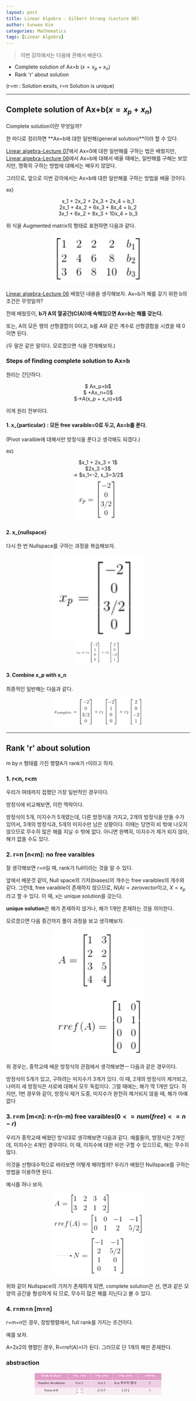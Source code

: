 ```yaml
---
layout: post
title: Linear Algebra - Gilbert Strang (Lecture 08)
author: Sunwoo Kim
categories: Mathematics
tags: [Linear Algebra]
---
```

>이번 강의에서는 다음에 관해서 배운다.
- Complete solution of Ax=b ($x=x_p + x_n$)
- Rank 'r' about solution

(r=m : Solution exsits, r=n Solution is unique)

---
## Complete solution of Ax+b($x=x_p + x_n$)
Complete solution이란 무엇일까?

한 마디로 정리하면 **Ax=b에 대한 일반해(general solution)**이라 할 수 있다.

[Linear algebra-Lecture 07](https://sunshower76.github.io/mathematics/2019/07/07/Linear-algebra-lecture07/)에서 
Ax=0에 대한 일반해를 구하는 법은 배웠지만, [Linear algebra-Lecture 06](https://sunshower76.github.io/mathematics/2019/07/07/Linear-algebra-lecture06/)에서 
Ax=b에 대해서 배울 때에는, 일반해를 구해는 보았지만, 명확히 구하는 방법에 대해서는 배우지 않았다.

그러므로, 앞으로 이번 강의에서는 Ax=b에 대한 일반해를 구하는 방법을 배울 것이다.

ex)

<center>x_1 + 2x_2 + 2x_3 + 2x_4 = b_1</center>

<center>2x_1 + 4x_2 + 6x_3 + 8x_4 = b_2</center>

<center>3x_1 + 6x_2 + 8x_3 + 10x_4 = b_3</center>

위 식을 Augmented matrix의 형태로 표현하면 다음과 같다.
<center><img src="/public/img/2019-07-07-linear algebra-lecture08/img01.png" width="50%"></center>

[Linear algebra-Lecture 06](https://sunshower76.github.io/mathematics/2019/07/07/Linear-algebra-lecture06/) 배웠던 내용을 생각해보자.
Ax=b가 해를 갖기 위한 b의 조건은 무엇일까?

전에 배웠듯이, **b가 A의 열공간(C(A))에 속해있으면 Ax=b는 해를 갖는다.**

또는, A의 모든 행의 선형결합이 0이고, b를 A와 같은 계수로 선형결합을 시켰을 때 0이면 된다.

(두 말은 같은 말이다. 모르겠으면 식을 전개해보자.)


### Steps of finding complete solution to Ax=b
원리는 간단하다.

<center>$  Ax_p=b$</center>
<center>$ +Ax_n=0$</center>
<center>$->A(x_p + x_n)=b$</center>

이게 원리 전부이다.

#### 1. **x_{particular}** : 모든 free varaible=0로 두고, Ax=b를 푼다.

(Pivot varaible에 대해서만 방정식을 푼다고 생각해도 되겠다.)

ex)

<center>$x_1 + 2x_3 = 1$</center>

<center>$2x_3 =3$</center>


<center>-> $x_1=-2, x_3=3/2$</center>

<center><img src="/public/img/2019-07-07-linear algebra-lecture08/img02.png" width="25%"></center>

#### 2. x_{nullspace}
다시 한 번 Nullspace를 구하는 과정을 복습해보자.
<center><img src="/public/img/2019-07-07-linear algebra-lecture08/img02.png" width="50%"></center>
<center><img src="/public/img/2019-07-07-linear algebra-lecture08/img04.png" width="25%"></center>

#### 3. Combine x_p with x_n
최종적인 일반해는 다음과 같다.
<center><img src="/public/img/2019-07-07-linear algebra-lecture08/img05.png" width="50%"></center>

---
## Rank 'r' about solution
m by n 형태를 가진 행렬A가 rank가 r이라고 하자.

### 1. r<n, r<m
우리가 여태까지 접했던 가장 일반적인 경우이다.

방정식에 비교해보면, 이런 맥락이다.

방정식이 5개, 미지수가 5개였는데, 다른 방정식을 가지고, 2개의 방정식을 만들 수가 있어서,
3개의 방정식과, 5개의 미지수만 남은 상황이다. 이때는 당연히 비 밖에 나오지 않으므로 무수히
많은 해를 지닐 수 밖에 없다. 아니면 완벽히, 미지수가 제거 되지 않아, 해가 없을 수도 있다.

### 2. r=n [n<m]: no free varaibles
잘 생각해보면 r=n일 때, rank가 full이라는 것을 알 수 있다.

앞에서 배운것 같이, Null space의 기저(biases)의 개수는 free varaibles의 개수와 같다.
그런데, free varaible이 존재하지 않으므로, $N(A)={zero vector}$이고,
$X=x_p$라고 할 수 있다. 이 때, x는 unique solution을 갖는다.

**unique solution**은 해가 존재하지 않거나, 해가 1개만 존재하는 것을 의미한다.

모르겠으면 다음 중간까지 풀이 과정을 보고 생각해보자.
<center><img src="/public/img/2019-07-07-linear algebra-lecture08/img06.png" width="50%"></center>

위 경우는, 중학교때 배운 방정식의 관점에서 생각해보면ㅡ 다음과 같은 경우이다.

방정식이 5개가 있고, 구하려는 미지수가 3개가 있다. 이 때, 2개의 방정식이 제거되고,
나머지 세 방정식은 서로에 대해서 모두 독립이다. 그럴 때에는, 해가 딱 1개만 있다.
하지만, 1번 경우와 같이, 방정식 제거 도중, 미지수가 완전히 제거되지 않을 때, 해가 아예 없다

### 3. r=m [m<n]: n-r(n-m) free varaibles($0<=num(free)<=n-r$)

우리가 중학교때 배웠던 방식대로 생각해보면 다음과 같다.
예를들어, 방정식은 2개인데, 미지수는 4개인 경우이다. 이 때, 미지수에 대한 비만 구할 수 있으므로,
해는 무수히 많다.

이것을 선형대수적으로 바라보면 어떻게 해야할까? 우리가 배웠던 Nullspace를 구하는 방법을 이용하면 된다.

예시를 하나 보자.
<center><img src="/public/img/2019-07-07-linear algebra-lecture08/img07.png" width="50%"></center>

위와 같이 Nullspace의 기저가 존재하게 되면, complete solution은 선, 면과 같은 모양의 공간을 형성하게 되
므로, 무수히 많은 해를 지닌다고 볼 수 있다.

### 4. r=m=n [m=n] 

r=m=n인 경우, 정방행렬에서, full rank를 가지는 조건이다.

예를 보자.

A=2x2의 행렬인 경우, R=rref(A)=I가 된다. 그러므로 단 1개의 해만 존재한다.

### abstraction
<center><img src="/public/img/2019-07-07-linear algebra-lecture08/img08.png" width="70%"></center>







